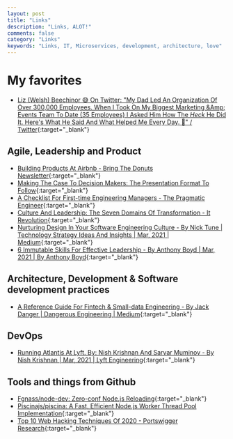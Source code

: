 ```yaml
---
layout: post
title: "Links"
description: "Links, ALOT!"
comments: false
category: "Links"
keywords: "Links, IT, Microservices, development, architecture, love"
---
```

<!-- markdownlint-disable MD033 MD020 MD025-->
# My favorites<a name="favorites"></a>

- [Liz (Welsh) Beechinor 😅 On Twitter: "My Dad Led An Organization Of Over 300,000 Employees. When I Took On My Biggest Marketing &Amp; Events Team To Date (35 Employees) I Asked Him How The *Heck* He Did It. Here's What He Said And What Helped Me Every Day. 🧵" / Twitter](https://twitter.com/LizTweetsTech/status/1375481247544266752){:target="_blank"}
## Agile, Leadership and Product<a name="agile"></a>

- [Building Products At Airbnb - Bring The Donuts Newsletter](https://newsletter.bringthedonuts.com/p/building-products-at-airbnb){:target="_blank"}
- [Making The Case To Decision Makers: The Presentation Format To Follow](https://www.mynameisjehad.com/making-the-case-to-decision-makers-the-presentation-format-to-follow/){:target="_blank"}
- [A Checklist For First-time Engineering Managers - The Pragmatic Engineer](https://blog.pragmaticengineer.com/checklist-for-first-time-managers/){:target="_blank"}
- [Culture And Leadership: The Seven Domains Of Transformation - It Revolution](https://itrevolution.com/culture-and-leadership-the-seven-domains-of-transformation/){:target="_blank"}
- [Nurturing Design In Your Software Engineering Culture - By Nick Tune | Technology Strategy Ideas And Insights | Mar, 2021 | Medium](https://medium.com/nick-tune-tech-strategy-blog/nurturing-design-in-your-software-engineering-culture-3f960d321af){:target="_blank"}
- [6 Immutable Skills For Effective Leadership - By Anthony Boyd | Mar, 2021 | By Anthony Boyd](https://byanthonyboyd.com/6-immutable-skills-for-effective-leadership-52de21ba1bcd){:target="_blank"}

## Architecture, Development & Software development practices <a name="development"></a>

- [A Reference Guide For Fintech & Small-data Engineering - By Jack Danger | Dangerous Engineering | Medium](https://medium.com/dangerous-engineering/a-reference-guide-for-fintech-small-data-engineering-bd65b9796d90){:target="_blank"}
## DevOps<a name="devops"></a>

- [Running Atlantis At Lyft. By: Nish Krishnan And Sarvar Muminov - By Nish Krishnan | Mar, 2021 | Lyft Engineering](https://eng.lyft.com/running-atlantis-at-lyft-b95c7fa51db1){:target="_blank"}

## Tools and things from Github <a name="tools"></a>

- [Fgnass/node-dev: Zero-conf Node.js Reloading](https://github.com/fgnass/node-dev){:target="_blank"}
- [Piscinajs/piscina: A Fast, Efficient Node.js Worker Thread Pool Implementation](https://github.com/piscinajs/piscina){:target="_blank"}
- [Top 10 Web Hacking Techniques Of 2020 - Portswigger Research](https://portswigger.net/research/top-10-web-hacking-techniques-of-2020?_hsmi=118917974&_hsenc=p2ANqtz--cUOD3D3IRac7SZLSKDZXCey6IF2fkm-HMT4Mt69PD7hVVUtECXGv7bk-g_k8uIOBNYSnwbif3mayoVOyEoX5y2l2vAg){:target="_blank"}